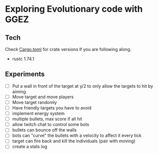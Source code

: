 # Exploring Evolutionary code with GGEZ

## Tech

Check [Cargo.toml](Cargo.toml) for crate versions if you are following along.

- rustc 1.74.1

## Experiments

- [ ] Put a wall in front of the target at y/2 to only allow the targets to hit by aiming
- [ ] Move target and move players
- [ ] Move target randomly
- [ ] Have friendly targets you have to avoid
- [ ] implement energy system
- [ ] multiple bullets, max score if all hit
- [ ] allow twitch chat to control some bots
- [ ] bullets can bounce off the walls
- [ ] bots can "curve" the bullets with a velocity to affect it every tick
- [ ] target can fire back and kill the individuals (pair with moving)
- [ ] create a stats log
